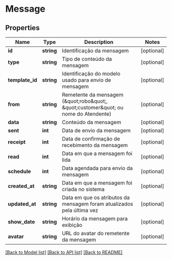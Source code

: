 # Message

## Properties
Name | Type | Description | Notes
------------ | ------------- | ------------- | -------------
**id** | **string** | Identificação da mensagem | [optional] 
**type** | **string** | Tipo de conteúdo da mensagem | [optional] 
**template_id** | **string** | Identificação do modelo usado para envio de mensagem | [optional] 
**from** | **string** | Remetente da mensagem (\&quot;robo\&quot;, \&quot;customer\&quot; ou nome do Atendente) | [optional] 
**data** | **string** | Conteúdo da mensagem | [optional] 
**sent** | **int** | Data de envio da mensagem | [optional] 
**receipt** | **int** | Data de confirmação de recebimento da mensagem | [optional] 
**read** | **int** | Data em que a mensagem foi lida | [optional] 
**schedule** | **int** | Data agendada para envio da mensagem | [optional] 
**created_at** | **string** | Data em que a mensagem foi criada no sistema | [optional] 
**updated_at** | **string** | Data em que os atributos da mensagem foram atualizados pela última vez | [optional] 
**show_date** | **string** | Horário da mensagem para exibição | [optional] 
**avatar** | **string** | URL do avatar do remetente da mensagem | [optional] 

[[Back to Model list]](../../README.md#documentation-for-models) [[Back to API list]](../../README.md#documentation-for-api-endpoints) [[Back to README]](../../README.md)

